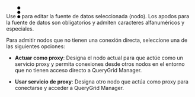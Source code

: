 Use ![kebab menu](Images/zsz1597101912145.svg) para editar la fuente de datos seleccionada (nodo). Los apodos para la fuente de datos son obligatorios y admiten caracteres alfanuméricos y especiales.

Para admitir nodos que no tienen una conexión directa, seleccione una de las siguientes opciones:

-   **Actuar como proxy**: Designa el nodo actual para que actúe como un servicio proxy y permita conexiones desde otros nodos en el entorno que no tienen acceso directo a QueryGrid Manager.

-   **Usar servicio de proxy**: Designa otro nodo que actúa como proxy para conectarse y acceder a QueryGrid Manager.
